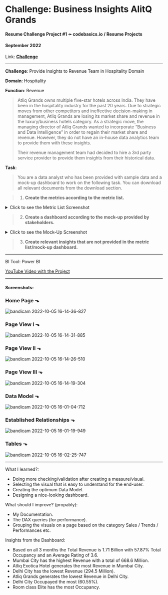 # **Challenge: Business Insights AlitQ Grands**

#### Resume Challenge Project #1 ➛ codebasics.io / Resume Projects
#### September 2022

Link: [**Challenge**](https://codebasics.io/event/codebasics-resume-project-challenge)

---

**Challenge**: Provide Insights to Revenue Team in Hospitality Domain

**Domain**:  Hospitality

**Function**: Revenue


> Atliq Grands owns multiple five-star hotels across India. They have been in the hospitality industry for the past 20 years. Due to strategic moves from other competitors and ineffective decision-making in management, Atliq Grands are losing its market share and revenue in the luxury/business hotels category. As a strategic move, the managing director of Atliq Grands wanted to incorporate “Business and Data Intelligence” in order to regain their market share and revenue. However, they do not have an in-house data analytics team to provide them with these insights.
> 
> Their revenue management team had decided to hire a 3rd party service provider to provide them insights from their historical data.

**Task**:  

> You are a data analyst who has been provided with sample data and a mock-up dashboard to work on the following task. You can download all relevant documents from the download section.

> 1. **Create the metrics according to the metric list.**
<details><summary>Click to see the Metric List Screenshot</summary><img src="https://user-images.githubusercontent.com/94936000/194045129-43ed0131-84c9-4194-a033-8575c8730284.jpg"></details>

> 2. **Create a dashboard according to the mock-up provided by stakeholders.**
<details><summary>Click to see the Mock-Up Screenshot</summary><img src="https://user-images.githubusercontent.com/94936000/194044408-c36d6923-54e7-4cc4-9f60-0b1d61b85e2f.png"></details>

> 3. **Create relevant insights that are not provided in the metric list/mock-up dashboard.**

---

BI Tool: Power BI

[YouTube Video with the Project](https://youtu.be/quoByfzgwkk)


---
#### Screenshots:

### Home Page ⬎
![bandicam 2022-10-05 16-14-36-827](https://user-images.githubusercontent.com/94936000/194299826-78089c26-0e50-44b1-992b-5c210d0b8b58.jpg)

### Page View I ⬎
![bandicam 2022-10-05 16-14-31-885](https://user-images.githubusercontent.com/94936000/194296660-c561c0d3-3982-420c-b86d-77531dd00180.jpg)

### Page View II ⬎
![bandicam 2022-10-05 16-14-26-510](https://user-images.githubusercontent.com/94936000/194296949-794ad5d7-cd29-49a4-ac6f-6fa5545d4f30.jpg)

### Page View III ⬎
![bandicam 2022-10-05 16-14-19-304](https://user-images.githubusercontent.com/94936000/194296959-f70b2e1b-a8cc-46b0-96b7-24892b82a40c.jpg)


### Data Model ⬎
![bandicam 2022-10-05 16-01-04-712](https://user-images.githubusercontent.com/94936000/194297019-444833fd-600c-4dd9-ae0c-05e4cad9e14c.jpg)

### Established Relationships ⬎
![bandicam 2022-10-05 16-01-19-949](https://user-images.githubusercontent.com/94936000/194297020-d4f51358-5dd6-42e6-ba1d-5f601e5095e3.jpg)

### Tables ⬎
![bandicam 2022-10-05 16-02-25-747](https://user-images.githubusercontent.com/94936000/194297026-3667d285-325d-4821-8ee4-46d0bad18ad6.jpg)

---

What I learned?:
* Doing more checking/validation after creating a measure/visual.
* Selecting the visual that is easy to understand for the end-user.
* Creating the optimum Data Model.
* Designing a nice-looking dashboard.

What should I improve? (propably):
* My Documentation.
* The DAX queries (for performance).
* Grouping the visuals on a page based on the category Sales / Trends / Performances etc.


Insights from the Dashboard:
* Based on all 3 months the Total Revenue is 1.71 Billion with 57.87% Total Occupancy and an Average Rating of 3.6.
* Mumbai City has the highest Revenue with a total of 668.6 Million.
* Atliq Exotica Hotel generates the most Revenue in Mumbai City.
* Delhi City has the lowest Revenue (294.5 Million).
* Atliq Grands generates the lowest Revenue in Delhi City.
* Delhi City Occupayed the most (60.55%).
* Room class Elite has the most Occupancy.
